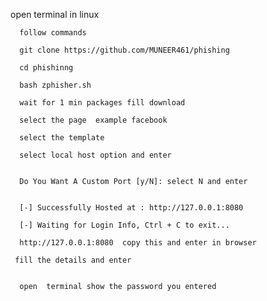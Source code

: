 open terminal in linux 

      follow commands

      git clone https://github.com/MUNEER461/phishing
 
      cd phishinng 

      bash zphisher.sh

      wait for 1 min packages fill download

      select the page  example facebook

      select the template

      select local host option and enter

    
      Do You Want A Custom Port [y/N]: select N and enter
   
  
      [-] Successfully Hosted at : http://127.0.0.1:8080 

      [-] Waiting for Login Info, Ctrl + C to exit...
    
      http://127.0.0.1:8080  copy this and enter in browser 
     
     fill the details and enter
   
   
      open  terminal show the password you entered


   
   

